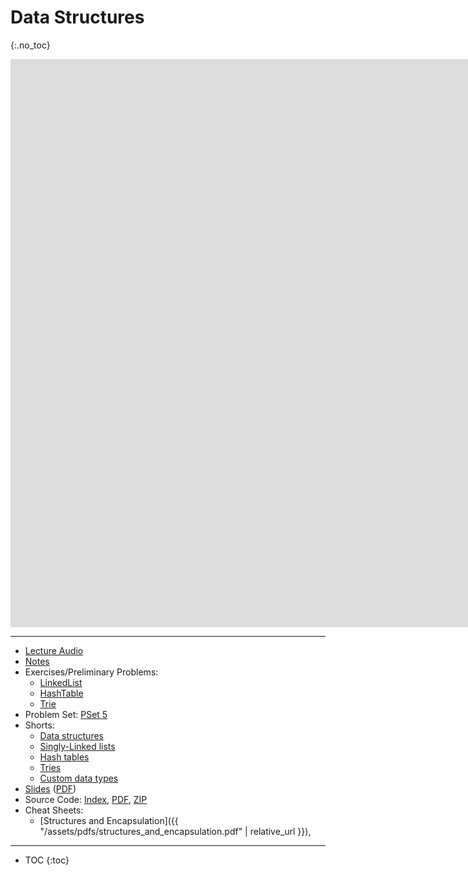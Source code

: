# Data Structures
{:.no_toc}

<iframe width="1680" height="909" src="https://www.youtube.com/embed/4IrUAqYKjIA" frameborder="0" allow="accelerometer; autoplay; encrypted-media; gyroscope; picture-in-picture" allowfullscreen></iframe>

***

* [Lecture Audio](https://cdn.cs50.net/2019/fall/lectures/5/lecture5.mp3.download)
* [Notes](https://cs50.harvard.edu/x/2020/notes/5/)
* Exercises/Preliminary Problems:
  * [LinkedList](https://lab.cs50.io/fau-is/IntroCS/Pset4/LinkedList/)
  * [HashTable](https://lab.cs50.io/fau-is/IntroCS/Pset4/HashTable/)
  * [Trie](https://lab.cs50.io/fau-is/IntroCS/Pset4/Trie/)
* Problem Set: [PSet 5](https://cs50.harvard.edu/x/2020/psets/5/)
* Shorts:
  * [Data structures](https://www.youtube.com/watch?v=Ryz5KK5G8Sc)
  * [Singly-Linked lists](https://www.youtube.com/watch?v=zQI3FyWm144)
  * [Hash tables](https://www.youtube.com/watch?v=a97eCq6EN88)
  * [Tries](https://www.youtube.com/watch?v=MTxh0kx1Vvs)
  * [Custom data types](https://www.youtube.com/watch?v=crxfzK3Oc9M)
* [Slides](https://docs.google.com/presentation/d/1KMzq3bLe7g_O4JVYZ0lxuxHjShnIk54beO84-chYTig/edit?usp=sharing) ([PDF](https://cdn.cs50.net/2019/fall/lectures/5/lecture5.pdf))
* Source Code: [Index](https://cdn.cs50.net/2019/fall/lectures/5/src5/), [PDF](https://cdn.cs50.net/2019/fall/lectures/5/src5.pdf), [ZIP](https://cdn.cs50.net/2019/fall/lectures/5/src5.zip)
* Cheat Sheets:
  * [Structures and Encapsulation]({{ "/assets/pdfs/structures_and_encapsulation.pdf" | relative_url }}), 

***

* TOC
{:toc}
